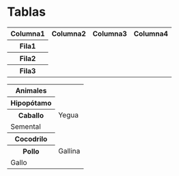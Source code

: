 # Tablas
<table>
<tr>
<th>Columna1</th>
<th>Columna2</th>
<th>Columna3</th>
<th>Columna4</th>
</tr>
<tr>
<th>Fila1</th>
<td>  </td>
<td>  </td>
<td>  </td>
</tr>
<th>Fila2</th>
<td>  </td>
<td>  </td>
<td>  </td>
</tr>
<th>Fila3</th>
<td>  </td>
<td>  </td>
<td>  </td>
</tr>
</table>


<table>
  <tr>
    <th>Animales</th>
  </tr>
  <tr>
    <th>Hipopótamo</th>
  </tr>
  <tr>
    <th>Caballo</th>
    <td>Yegua</td>
  </tr>
  <tr>
    <td>Semental</td>
  </tr>
  <tr>

<th>Cocodrilo</th>
  </tr>
  <tr>

<th>Pollo</th>

<td>Gallina</td>
  </tr>
  <tr>
    <td>Gallo</td>
  </tr>
</table>
